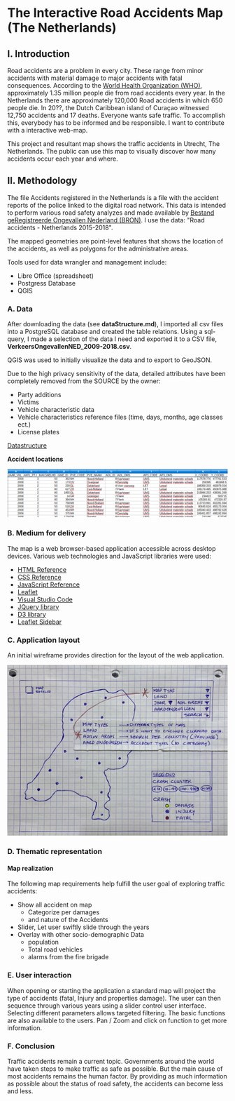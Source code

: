 # The Interactive Road Accidents Map (The Netherlands)

## I. Introduction

Road accidents are a problem in every city. These range from minor accidents with material damage to major accidents with fatal consequences. According to the [World Health Organization (WHO)](https://www.who.int/news-room/fact-sheets/detail/road-Road-injuries), approximately 1.35 million people die from road accidents every year. In the Netherlands there are approximately 120,000 Road accidents in which 650 people die. In 20??, the Dutch Caribbean island of Curaçao witnessed 12,750 accidents and 17 deaths. Everyone wants safe traffic. To accomplish this, everybody has to be informed and be responsible. I want to contribute with a interactive web-map.

This project and resultant map shows the traffic accidents in Utrecht, The Netherlands. The public can use this map to visually discover how many accidents occur each year and where.

## II. Methodology

The file Accidents registered in the Netherlands is a file with the accident reports of the police linked to the digital road network. This data is intended to perform various road safety analyzes and made available by [Bestand geRegistreerde Ongevallen Nederland (BRON)](http://www.nationaalgeoregister.nl/geonetwork/srv/dut/catalog.search#/metadata/4gqrs90k-vobr-5t59-x726-4x2unrs1vawz). I use the data: "Road accidents - Netherlands 2015-2018".

The mapped geometries are point-level features that shows the location of the accidents, as well as polygons for the administrative areas.

Tools used for data wrangler and management include:

- Libre Office (spreadsheet)
- Postgress Database
- QGIS

### A. Data

After downloading the data (see **dataStructure.md**), I imported all csv files into a PostgreSQL database and created the table relations. Using a sql-query, I made a selection of the data I need and exported it to a CSV file, **VerkeersOngevallenNED_2009-2018.csv**.

QGIS was used to initially visualize the data and to export to GeoJSON.

Due to the high privacy sensitivity of the data, detailed attributes have been completely removed from the SOURCE by the owner:

- Party additions
- Victims
- Vehicle characteristic data
- Vehicle characteristics reference files (time, days, months, age classes ect.)
- License plates

[Datastructure](./dataStructure.md)

**Accident locations**

![Fig_11](./images/verOng_11.PNG)

### B. Medium for delivery

The map is a web browser-based application accessible across desktop devices. Various web technologies and JavaScript libraries were used:

- [HTML Reference](https://developer.mozilla.org/en-US/docs/Web/HTML/Element)
- [CSS Reference](https://developer.mozilla.org/en-US/docs/Web/CSS/Reference)
- [JavaScript Reference](https://developer.mozilla.org/en-US/docs/Web/JavaScript)
- [Leaflet](https://leafletjs.com/)
- [Visual Studio Code](https://code.visualstudio.com/)
- [JQuery library](https://jquery.com/)
- [D3 library](https://d3js.org/)
- [Leaflet Sidebar](https://github.com/Turbo87/sidebar-v2)

### C. Application layout

An initial wireframe provides direction for the layout of the web application.

![*](./images/app_layout02.png)

### D. Thematic representation

#### Map realization

The following map requirements help fulfill the user goal of exploring traffic accidents:

- Show all accident on map
  - Categorize per damages
  - and nature of the Accidents
- Slider, Let user swiftly slide through the years
- Overlay with other socio-demographic Data
  - population
  - Total road vehicles
  - alarms from the fire brigade

### E. User interaction

When opening or starting the application a standard map will project the type of accidents (fatal, Injury and properties damage). The user can then sequence through various years using a slider control user interface. Selecting different parameters allows targeted filtering. The basic functions are also available to the users. Pan / Zoom and click on function to get more information.

### F. Conclusion

Traffic accidents remain a current topic. Governments around the world have taken steps to make traffic as safe as possible. But the main cause of most accidents remains the human factor. By providing as much information as possible about the status of road safety, the accidents can become less and less.

